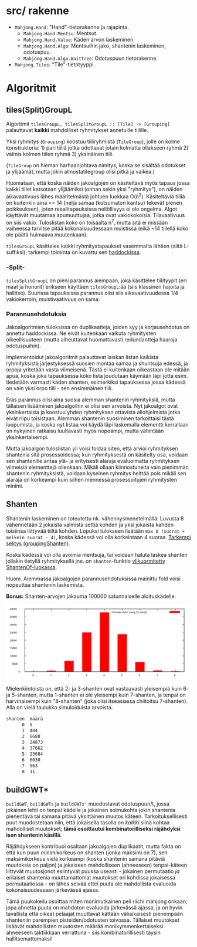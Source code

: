 
# src/ rakenne

- `Mahjong.Hand`: "Hand"-tietorakenne ja rajapinta.
   - `Mahjong.Hand.Mentsu`: Mentsut.
   - `Mahjong.Hand.Value`: Käden arvon laskeminen.
   - `Mahjong.Hand.Algo`: Mentsuihin jako, shantenin laskeminen, odotuspuu.
   - `Mahjong.Hand.Algo.WaitTree`: Odotuspuun tietorakenne.
- `Mahjong.Tiles`: "Tile"-tietotyyppi.

# Algoritmit

## tiles(Split)GroupL

Algoritmit `tilesGroupL, tilesSplitGroupL :: [Tile] -> [Grouping]` palauttavat
**kaikki** mahdolliset ryhmitykset annetuille tiilille.

Yksi ryhmitys (`Grouping`) koostuu tiiliryhmistä (`TileGroup`), jolle on kolme
konstruktoria: 1) pari tiiliä jotka odottavat jotain kolmatta ollakseen ryhmä 2)
valmis kolmen tiilen ryhmä 3) yksinäinen tiili.

(`TileGroup` on hieman harhaanjohtava nimitys, koska se sisältää odotukset ja
ylijäämät, mutta jokin almostatilegroup olisi pitkä ja vaikea.)

Huomataan, että koska näiden jakoalgojen on käsiteltävä myös tapaus jossa kaikki
tiilet katsotaan ylijäämiksi (onhan sekin yksi "ryhmitys"), on näiden
aikavaativuus lähes määritelmästä johtuen luokkaa O(n<sup>2</sup>).
Käsiteltäviä tiiliä on kuitenkin aina <= 14 (neljä samaa (kutsumaton kantsu)
tekevät pienen poikkeuksen), joten reaalitapauksissa neliöllisyys ei ole
ongelma. Algot käyttävät muutamaa apumuuttujaa, jotka ovat vakiokokoisia.
Tilavaativuus on siis vakio. Tuloslistan koko on toisaalta n<sup>2</sup>, mutta
sitä ei missään vaiheessa tarvitse pitää kokonaisuudessaan muistissa (eikä ~14
tiilellä koko ole päätä huimaava muutenkaan).

`tilesGroupL` käsittelee kaikki ryhmitystapaukset vasemmalta lähtien (siitä
L-suffiksi); tarkempi toiminta on kuvattu sen
[haddockissa](http://simsaladin.users.paivola.fi/TiraLabra/Mahjong-Hand-Algo.html#v:tilesGroupL).

### -Split-

`tilesSplitGroupL` on pieni parannus aiempaan, joka käsittelee tiilityypit
(eri maat ja honorit) erikseen käyttäen `tilesGroupL`:ää (siis klassinen hajoita
ja hallitse). Suurissa tapauksissa parannus olisi siis aikavaativuudessa 1/4
vakiokerroin, muistivaativuus on sama.

### Parannusehdotuksia

Jakoalgoritmien tuloksissa on duplikaatteja, joiden syy ja korjausehdotus on
annettu haddockissa. Ne eivät kuitenkaan vaikuta ryhmitysten oikeellisuuteen
(mutta aiheuttavat huomattavasti redundantteja haaroja odotuspuihin).

Implementoidut jakoalgoritmit palauttavat laiskan listan kaikista ryhmityksistä
järjestyksessä suosien montaa samaa ja shuntsuja edessä, ja orpoja yritetään
vasta viimeisenä. Tästä ei kuitenkaan oikeastaan ole mitään apua, koska joka
tapauksessa koko lista joudutaan käymään läpi jotta esim. tiedetään varmasti
käden shanten, esimerkiksi tapauksessa jossa kädessä on vain yksi orpo tiili -
sen ensimmäinen tiili.

Eräs parannus olisi aina suosia alemman shantenin ryhmityksiä, mutta tällaisen
lisääminen jakoalgoihin ei olisi sen arvoista. Nyt jakoalgot ovat yksinkertaisia
ja koostuu yhden ryhmityksen ottavista aliohjelmista jotka eivät riipu
toisistaan. Alemman shantenin suosiminen tarkoittaisi tästä luopumista, ja koska
nyt listaa voi käydä läpi laskemalla elementti kerrallaan on nykyinen ratkaisu
luultavasti myös nopeampi, mutta vähintään yksinkertaisempi.

Mutta jakoalgon tuloslistan yli voisi foldaa siten, että arvioi ryhmityksen
shantenia sitä prosessoidessa; kun ryhmityksestä on käsitelty osa, voidaan
sen shantenille antaa ylä- ja erityisesti alaraja evaluoimatta ryhmityksen
viimeisiä elementtejä ollenkaan. Mikäli ollaan kiinnostuneita vain pienimmän
shantenin ryhmityksistä, voidaan kyseinen ryhmitys heittää pois mikäli sen
alaraja on korkeampi kuin siihen mennessä prosessoitujen ryhmitysten minimi.

## Shanten

Shantenin laskeminen on toteutettu nk. vähennysmenetelmällä: Luvusta 8
vähennetään 2 jokaista valmista settiä kohden ja yksi jokaista kahden toisiinsa
liittyvää tiiltä kohden. Lopuksi tulokseen lisätään `max 0 (suorat + melkein
suorat - 4)`, koska kädessä voi olla korkeintaan 4 suoraa.
[Tarkempi selitys (groupingShanten)](http://simsaladin.users.paivola.fi/TiraLabra/Mahjong-Hand-Algo.html#v:groupingShanten).

Koska kädessä voi olla avoimia mentsuja, tai voidaan haluta laskea shanten
jollakin tietyllä ryhmityksellä jne. on `shanten`-funktio [ylikuormitetty
ShantenOf-luokassa](http://simsaladin.users.paivola.fi/TiraLabra/Mahjong-Hand-Algo.html#t:ShantenOf).

Huom. Aiemmassa jakoalgojen parannusehdotuksissa mainittu fold voisi nopeuttaa
shantenin laskemista.

**Bonus:** Shanten-arvojen jakauma 100000 satunnaiselle aloituskädelle.


![Shanten-arvojen jakauma 100000 satunnaiselle aloituskädelle](shanten_distribution.svg?raw=1)

Mielenkiintoista on, että 2- ja 3-shanten ovat vastaavasti yleisempiä kuin 6- ja
5-shanten, mutta 1-shanten ei ole yleisempi kuin 7-shanten, ja tenpai on
harvinaisempi kuin "8-shanten" (joka olisi itseasiassa chiitoitsu 7-shanten).
Alla on vielä taulukko simuloiduista arvoista.

    shanten  määrä
          0  5
          1  484
          2  6688
          3  24873
          4  37662
          5  23684
          6  6030
          7  563
          8  11

## buildGWT\*

`buildGWT`, `buildGWTs` ja `buildGWTs'` muodostavat odotuspuun/t, jossa jokainen
lehti on tenpai kädelle ja jokainen solmukohta jokin shantenia pienentävä tai
samana pitävä yksittäinen muutos käteen. Tarkoituksellisesti puut muodostetaan
niin, että jokaisella tasolla on *kaikki* siinä kohtaa mahdolliset muutokset;
**tämä osoittautui kombinatorilliseksi räjähdyksi ison shantenin käsillä.**

Räjähdykseen kontribuoi osaltaan jakoalgojen duplikaatit, mutta fakta on että
kun puun *minimi*korkeus on shanten (jonka maksimi on 7), sen maksimikorkeus
vielä korkeampi (koska shantenin samana pitäviä muutoksia on paljon) ja
jokaiseen mahdolliseen (ahneeseen) tenpai-käteen liittyvät muutosjonot
esiintyvät puussa useasti - jokainen permutaatio *ja* erilaiset shantenia
muuttamattomat muutokset eri kohdissa jokaisessa permutaatiossa - on lähes
selvää ettei puuta ole mahdollista evaluoida kokonaisuudessaan järkevässä
ajassa.

Tämä puukokeilu osoittaa miten monimutkainen peli riichi mahjong onkaan; jopa
ahnetta puuta on mahdoton evaluoida järkevässä ajassa, ja on hyvin tavallista
että oikeat pelaajat muuttavat kättään väliaikaisesti pienempään shanteniin
parempien pisteiden/odotusten toivossa. Tällaiset muutokset lisäävät
mahdollisten muutosten määrää monikymmenkertaiseksi ahneeseen taktiikkaan
verrattuna - siis kombinatorillisesti täysin hallitsemattomaksi!
